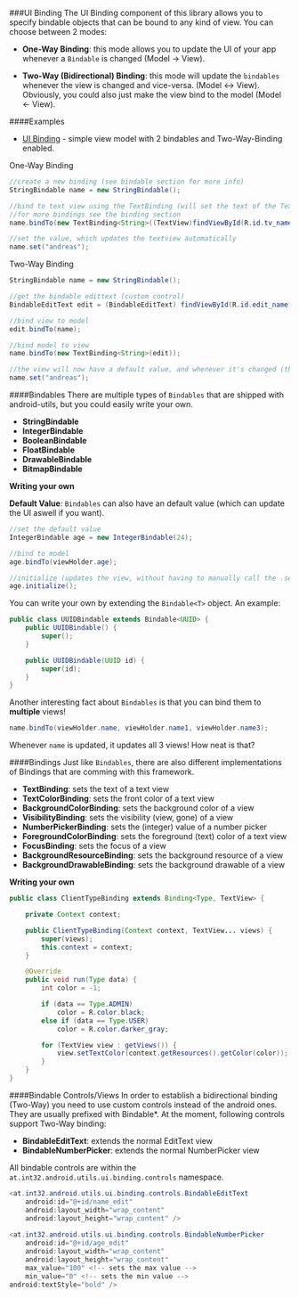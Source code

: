 ###UI Binding
The UI Binding component of this library allows you to specify bindable objects that can be bound to any kind of view. You can choose between 2 modes:

* **One-Way Binding**: this mode allows you to update the UI of your app whenever a `Bindable` is changed (Model -> View).

* **Two-Way (Bidirectional) Binding**: this mode will update the `bindables` whenever the view is changed and vice-versa. (Model <-> View). Obviously, you could also just make the view bind to the model (Model <- View).

####Examples

* [UI Binding](/samples/sample_binding/src/at/int32/android/utils/samples/binding) - simple view model with 2 bindables and Two-Way-Binding enabled.

One-Way Binding
```java
//create a new binding (see bindable section for more info)
StringBindable name = new StringBindable();

//bind to text view using the TextBinding (will set the text of the TextView)
//for more bindings see the binding section
name.bindTo(new TextBinding<String>((TextView)findViewById(R.id.tv_name)));

//set the value, which updates the textview automatically
name.set("andreas");
```

Two-Way Binding
```java
StringBindable name = new StringBindable();

//get the bindable edittext (custom control)
BindableEditText edit = (BindableEditText) findViewById(R.id.edit_name);

//bind view to model
edit.bindTo(name);

//bind model to view
name.bindTo(new TextBinding<String>(edit));

//the view will now have a default value, and whenever it's changed (through user input) the model will update aswell!
name.set("andreas");

```

####Bindables
There are multiple types of `Bindables` that are shipped with android-utils, but you could easily write your own.

* **StringBindable**
* **IntegerBindable**
* **BooleanBindable**
* **FloatBindable**
* **DrawableBindable**
* **BitmapBindable**

**Writing your own**

**Default Value**: `Bindables` can also have an default value (which can update the UI aswell if you want).

```java
//set the default value
IntegerBindable age = new IntegerBindable(24);

//bind to model
age.bindTo(viewHolder.age);

//initialize (updates the view, without having to manually call the .set() method)
age.initialize();
```

You can write your own by extending the `Bindable<T>` object. An example:
```java
public class UUIDBindable extends Bindable<UUID> {
	public UUIDBindable() {
		super();
	}

	public UUIDBindable(UUID id) {
        super(id);
	}
}
```
Another interesting fact about `Bindables` is that you can bind them to **multiple** views!

```java
name.bindTo(viewHolder.name, viewHolder.name1, viewHolder.name3);
```

Whenever `name` is updated, it updates all 3 views! How neat is that?

####Bindings
Just like `Bindables`, there are also different implementations of Bindings that are comming with this framework.

* **TextBinding**: sets the text of a text view
* **TextColorBinding**: sets the front color of a text view
* **BackgroundColorBinding**: sets the background color of a view
* **VisibilityBinding**: sets the visibility (view, gone) of a view
* **NumberPickerBinding**: sets the (integer) value of a number picker
* **ForegroundColorBinding**: sets the foreground (text) color of a text view
* **FocusBinding**: sets the focus of a view
* **BackgroundResourceBinding**: sets the background resource of a view
* **BackgroundDrawableBinding**: sets the background drawable of a view

**Writing your own**
```java
public class ClientTypeBinding extends Binding<Type, TextView> {

	private Context context;

	public ClientTypeBinding(Context context, TextView... views) {
		super(views);
		this.context = context;
	}

	@Override
	public void run(Type data) {
		int color = -1;

		if (data == Type.ADMIN)
			color = R.color.black;
		else if (data == Type.USER)
			color = R.color.darker_gray;

		for (TextView view : getViews()) {
			view.setTextColor(context.getResources().getColor(color));
		}
	}
}
```

####Bindable Controls/Views
In order to establish a bidirectional binding (Two-Way) you need to use custom controls instead of the android ones. They are usually prefixed with Bindable*. At the moment, following controls support Two-Way binding:

* **BindableEditText**: extends the normal EditText view
* **BindableNumberPicker**: extends the normal NumberPicker view

All bindable controls are within the `at.int32.android.utils.ui.binding.controls` namespace.

```java
<at.int32.android.utils.ui.binding.controls.BindableEditText
	android:id="@+id/name_edit"
	android:layout_width="wrap_content"
	android:layout_height="wrap_content" />
	
<at.int32.android.utils.ui.binding.controls.BindableNumberPicker
	android:id="@+id/age_edit"
	android:layout_width="wrap_content"
	android:layout_height="wrap_content"
	max_value="100" <!-- sets the max value -->
	min_value="0" <!-- sets the min value -->
android:textStyle="bold" />
```
